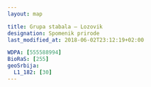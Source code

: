 ```yaml
---
layout: map

title: Grupa stabala – Lozovik
designation: Spomenik prirode
last_modified_at: 2018-06-02T23:12:19+02:00

WDPA: [555588994]
BioRaS: [255]
geoSrbija:
  L1_182: [30]
---
```

